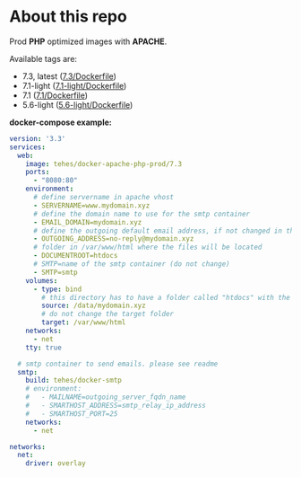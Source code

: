 # About this repo

Prod **PHP** optimized images with **APACHE**.

Available tags are:
- 7.3, latest ([7.3/Dockerfile](https://github.com/TehesFR/docker-apache-php-prod/blob/master/7.3/Dockerfile))
- 7.1-light ([7.1-light/Dockerfile](https://github.com/TehesFR/docker-apache-php-prod/blob/master/7.1-light/Dockerfile))
- 7.1 ([7.1/Dockerfile](https://github.com/TehesFR/docker-apache-php-prod/blob/master/7.1/Dockerfile))
- 5.6-light ([5.6-light/Dockerfile](https://github.com/TehesFR/docker-apache-php-prod/blob/master/5.6-light/Dockerfile))

**docker-compose example:**

```yaml
version: '3.3'
services:
  web:
    image: tehes/docker-apache-php-prod/7.3
    ports:
      - "8080:80"
    environment:
      # define servername in apache vhost
      - SERVERNAME=www.mydomain.xyz
      # define the domain name to use for the smtp container
      - EMAIL_DOMAIN=mydomain.xyz
      # define the outgoing default email address, if not changed in the app code
      - OUTGOING_ADDRESS=no-reply@mydomain.xyz
      # folder in /var/www/html where the files will be located
      - DOCUMENTROOT=htdocs
      # SMTP=name of the smtp container (do not change)
      - SMTP=smtp
    volumes:
      - type: bind
        # this directory has to have a folder called "htdocs" with the website content
        source: /data/mydomain.xyz
        # do not change the target folder
        target: /var/www/html
    networks:
      - net
    tty: true

  # smtp container to send emails. please see readme
  smtp:
    build: tehes/docker-smtp
    # environment:
    #   - MAILNAME=outgoing_server_fqdn_name
    #   - SMARTHOST_ADDRESS=smtp_relay_ip_address
    #   - SMARTHOST_PORT=25
    networks:
      - net

networks:
  net:
    driver: overlay
```
